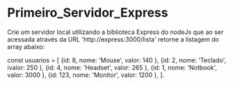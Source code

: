 # Primeiro_Servidor_Express
Crie um servidor local utilizando a biblioteca Express do nodeJs que ao ser acessada através da URL 'http://express:3000/lista' retorne a listagem do array abaixo:

const usuarios = [
    {id: 8, nome: 'Mouse', valor: 140 },
    {id: 2, nome: 'Teclado', ivalor: 250 },
    {id: 4, nome: 'Headset', valor: 265 },
    {id: 1, nome: 'Notbook', valor: 3000 },
    {id: 123, nome: 'Monitor', valor: 1200 },
    ].
